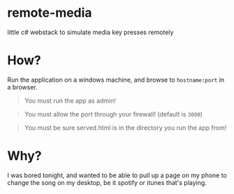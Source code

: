 remote-media
============

little c# webstack to simulate media key presses remotely


# How?

Run the application on a windows machine, and browse to `hostname:port` in a browser.

> You must run the app as admin!

> You must allow the port through your firewall! (default is `3000`)

> You must be sure served.html is in the directory you run the app from! 

# Why?

I was bored tonight, and wanted to be able to pull up a page on my phone to change the song on my desktop,
be it spotify or itunes that's playing.